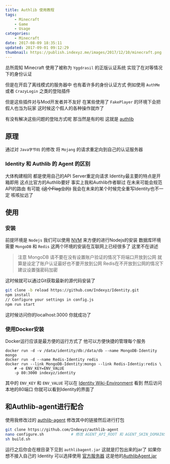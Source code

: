 ```yaml
---
title: Authlib 使用教程
tags: 
    - Minecraft
    - Game
    - Usage
categories:
    - Minecraft
date: 2017-08-09 18:35:11
updated: 2017-09-01 09:12:29
thumbnail: https://publish.indexyz.me/images/2017/12/10/minecraft.png
---
```

总所周知 Minecraft 使用了被称为 `Yggdrasil`  的正版认证系统 实现了在对等情况下的身份认证

<!-- more -->

但是在开启了离线模式的服务器中 也有着许多的身份认证方式 例如使用 `AuthMe` 或者 `CrazyLogin` 之类的登陆插件

但是这些插件对与Mod开发者并不友好 在某些使用了 `FakePlayer` 的环境下会把假人也当为玩家 这时候这个假人的各种操作就炸了

有没有解决这些问题的登陆方式呢 那当然是有的啦 这就是 [authlib](https://github.com/to2mbn/authlib-agent)

## 原理
通过对 `Java字节码` 的修改 将 `Mojang` 的请求重定向到自己的认证服务器

### Identity 和 Authlib 的 Agent 的区别
大体构建相同 都是使用自己的API Server重定向请求
Identity最主要的特点是开箱即用 这点比官方的Authlib要好
事实上我和Authlib作者聊过 在未来可能会规范API的路由
有可能 ~~(这个Flag立的)~~ 我会在未来的某个时候完全重写Identity也不一定 咳咳扯远了

## 使用
### 安装 
前提环境是 `Nodejs` 我们可以使用 [NVM](https://github.com/creationix/nvm) 来方便的进行Nodejs的安装
数据库环境需要 `MongoDB` 和 `Redis` 这两个环境的安装在互联网上已经很多了 这里不在讲述 
> 注意 
> MongoDB 请不要在没有设置账户验证的情况下将端口开放到公网 就算是设定了账户认证最好也不要开放到公网 
> Redis在不开放到公网的情况下建议设置强密码加密 

这时候就可以通过Git获取最新的源代码安装了
```bash
git clone -b reload https://github.com/Indexyz/Identity.git
npm install
// Configure your settings in config.js
npm run start
```
这时候访问你的localhost:3000 
你就成功了
### 使用Docker安装
Docker运行应该是最方便的运行方式了 他可以方便快捷的管理每个服务
```
docker run -d -v /data/identity/db:/data/db --name MongoDB-Identity mongo
docker run -d --name Redis-Identity redis
docker run --link MongoDB-Identity:mongo --link Redis-Identiy:redis \
    # -e ENV_KEY=ENV_VALUE
    -p 80:3000 indexyz/identity
```
其中的 `ENV_KEY` 和 `ENV_VALUE` 可以在 [Identity Wiki-Environment](https://github.com/Indexyz/Identity/wiki/Environment) 看到
然后访问本地的80端口 你就可以看到Identity的界面了
## 和Authlib-agent进行配合
使用我修改过的 [authlib-agent](https://github.com/Indexyz/authlib-agent) 修改其中的链接然后进行打包
```bash
git clone https://github.com/Indexyz/authlib-agent
nano configure.sh            # 修改 AGENT_API_ROOT 和 AGENT_SKIN_DOMAINS
sh build.sh
```
运行之后你会在根目录下见到 `authlibagent.jar` 这就是打包出来的jar了
如果你想不接入自己的 Identity 可以选择使用 [官方服务器](http://authentication.mcdev.se/) 
这是他的[AuthlibAgent.jar](https://public.hyperworld.xyz/Gamer/Minecraft/AuthLib/authlibagent.jar)
